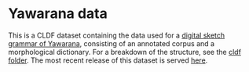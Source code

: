 # Yawarana data

This is a CLDF dataset containing the data used for a [digital sketch grammar of Yawarana](https://caribank.github.io/yawarana-sketch/), consisting of an annotated corpus and a morphological dictionary.
For a breakdown of the structure, see the [cldf folder](cldf).
The most recent release of this dataset is served [here](https://fl.mt/yawarana-sketch-clld).